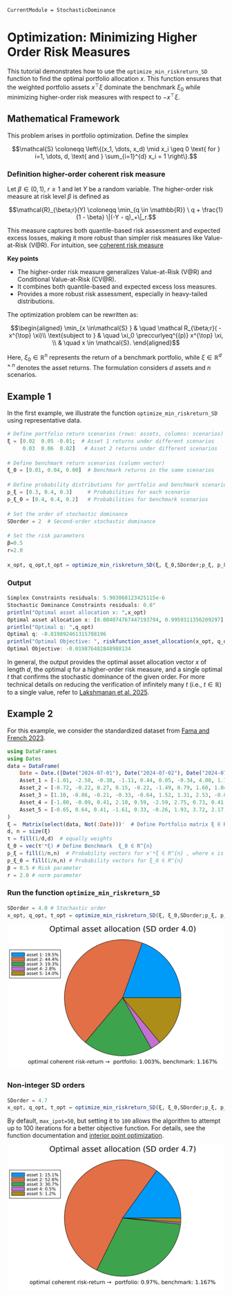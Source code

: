 ```@meta
CurrentModule = StochasticDominance
```

# Optimization: Minimizing Higher Order Risk Measures

This tutorial demonstrates how to use the `optimize_min_riskreturn_SD` function to find the optimal portfolio allocation $x$. This function ensures that the weighted portfolio assets $x^{\top}\xi$ dominate the benchmark $\xi_0$ while minimizing higher-order risk measures with respect to $-x^{\top} \xi$.

## Mathematical Framework

This problem arises in portfolio optimization. Define the simplex

```math
\mathcal{S} \coloneqq \left\{(x_1, \dots, x_d) \mid x_i \geq 0 \text{ for } i=1, \dots, d, \text{ and } \sum_{i=1}^{d} x_i = 1 \right\}.
```

### Definition higher-order coherent risk measure 
Let $\beta \in (0,1)$, $r \geq 1$ and let $Y$ be a random variable. The higher-order risk measure at risk level $\beta$ is defined as

```math
\mathcal{R}_{\beta;r}(Y) \coloneqq \min_{q \in \mathbb{R}} \  q + \frac{1}{1 - \beta} \|(-Y - q)_+\|_r.
```
This measure captures both quantile-based risk assessment and expected excess losses, making it more robust than simpler risk measures like Value-at-Risk (V@R). For intuition, see [coherent risk measure](https://en.wikipedia.org/wiki/Coherent_risk_measure) 

**Key points**
- The higher-order risk measure generalizes Value-at-Risk (V@R) and Conditional Value-at-Risk (CV@R).
- It combines both quantile-based and expected excess loss measures.
- Provides a more robust risk assessment, especially in heavy-tailed distributions.


The optimization problem can be rewritten as:

```math
\begin{aligned}
   \min_{x \in\mathcal{S} }  & \quad \mathcal R_{\beta;r}( -x^{\top} \xi)\\
    \text{subject to } & \quad \xi_0 \preccurlyeq^{(p)} x^{\top} \xi, \\
                        & \quad x \in \mathcal{S}.
\end{aligned}
```

Here, $\xi_0 \in \mathbb{R}^{n}$ represents the return of a benchmark portfolio, while $\xi \in \mathbb{R}^{d \times n}$ denotes the asset returns. The formulation considers $d$ assets and $n$ scenarios. 


## Example 1 

In the first example, we illustrate the function `optimize_min_riskreturn_SD` using representative data.

```julia
# Define portfolio return scenarios (rows: assets, columns: scenarios)
ξ = [0.02  0.05 -0.01;  # Asset 1 returns under different scenarios
     0.03  0.06  0.02]   # Asset 2 returns under different scenarios

# Define benchmark return scenarios (column vector)
ξ_0 = [0.01, 0.04, 0.00]  # Benchmark returns in the same scenarios

# Define probability distributions for portfolio and benchmark scenarios
p_ξ = [0.3, 0.4, 0.3]     # Probabilities for each scenario
p_ξ_0 = [0.4, 0.4, 0.2]   # Probabilities for benchmark scenarios

# Set the order of stochastic dominance
SDorder = 2  # Second-order stochastic dominance

# Set the risk parameters
β=0.5
r=2.0

x_opt, q_opt,t_opt = optimize_min_riskreturn_SD(ξ, ξ_0,SDorder;p_ξ, p_ξ_0,β,r,verbose=true)
```
### Output

```julia
Simplex Constraints residuals: 5.903068123425115e-6
Stochastic Dominance Constraints residuals: 0.0"
println("Optimal asset allocation x: ",x_opt)
Optimal asset allocation x: [0.004074767447193794, 0.9959311356209297]
println("Optimal q: ",q_opt) 
Optimal q: -0.019892461315708196
println("Optimal Objective: ", riskfunction_asset_allocation(x_opt, q_opt, ξ, r, p_ξ, β))
Optimal Objective: -0.019876482848988134
```
In general, the output provides the optimal asset allocation vector $x$ of length $d$, the optimal $q$ for a higher-order risk measure, and a single optimal $t$ that confirms the stochastic dominance of the given order. For more technical details on reducing the verification of infinitely many $t$ (i.e., $t \in \mathbb{R}$) to a single value, refer to [Lakshmanan et al. 2025](https://arxiv.org/abs/2501.14565).

## Example 2 

For this example, we consider the standardized dataset from [Fama and French 2023](https://mba.tuck.dartmouth.edu/pages/faculty/ken.french/data_library.html). 

```julia
using DataFrames
using Dates
data = DataFrame(
    Date = Date.([Date("2024-07-01"), Date("2024-07-02"), Date("2024-07-03"), Date("2024-07-05"), Date("2024-07-08"), Date("2024-07-09"), Date("2024-07-10"), Date("2024-07-11"), Date("2024-07-12"), Date("2024-07-15"), Date("2024-07-16"), Date("2024-07-17"), Date("2024-07-18"), Date("2024-07-19"), Date("2024-07-22"), Date("2024-07-23"), Date("2024-07-24"), Date("2024-07-25"), Date("2024-07-26"), Date("2024-07-29"), Date("2024-07-30"), Date("2024-07-31")]),
    Asset_1 = [-1.01, -2.50, -0.38, -1.11, 0.44, 0.05, -0.34, 4.00, 1.76, 1.53, 2.77, 0.71, -2.24, 0.08, 0.35, 2.55, -2.21, 1.67, 0.17, -0.97, -0.11, 0.24],
    Asset_2 = [-0.72, -0.22, 0.27, 0.15, -0.22, -1.49, 0.79, 1.60, 1.04, 0.02, 1.28, 0.69, -1.24, -1.51, 0.29, -0.09, 2.88, -0.21, 1.26, -0.79, 0.79, 1.89],
    Asset_3 = [1.10, -0.86, -0.21, -0.33, -0.64, 1.52, 1.31, 2.53, -0.06, -3.42, 2.59, -1.44, -1.74, -0.23, -0.54, 0.08, -1.61, 1.05, 2.29, -0.48, 0.98, 0.72],
    Asset_4 = [-1.80, -0.09, 0.41, 2.10, 0.59, -2.59, 2.75, 0.73, 0.41, -2.50, 0.40, 1.12, -1.72, -2.67, -0.42, -0.39, -2.51, 0.00, 0.93, -0.48, -1.65, -1.14],
    Asset_5 = [-0.65, 0.64, 0.41, -1.61, 0.33, -0.26, 1.93, 3.72, 2.17, -0.63, 1.83, 0.94, -1.78, -1.81, -0.25, 1.14, -0.41, 2.21, 2.13, -1.13, 0.07, -1.23]
)
ξ =  Matrix(select(data, Not(:Date)))'  # Define Portfolio matrix ξ ∈ R^{d×n} d assets and n scenarios
d, n = size(ξ) 
τ = fill(1/d,d)  # equally weights
ξ_0 = vec(τ'*ξ) # Define Benchmark  ξ_0 ∈ R^{n}
p_ξ = fill(1/n,n)  # Probability vectors for x'*ξ ∈ R^{n} , where x is portfolio weights 
p_ξ_0 = fill(1/n,n) # Probability vectors for ξ_0 ∈ R^{n}
β = 0.5 # Risk parameter
r = 2.0 # norm parameter
```
### Run the function `optimize_min_riskreturn_SD`

```julia
SDorder = 4.0 # Stochastic order
x_opt, q_opt, t_opt = optimize_min_riskreturn_SD(ξ, ξ_0,SDorder;p_ξ, p_ξ_0,β,r,plot=true) # Run the optimization
```

![Assetallocation](../assets/SDorder4RiskAssetsAllocation.svg)

### Non-integer SD orders

```julia
SDorder = 4.7 
x_opt, q_opt, t_opt = optimize_min_riskreturn_SD(ξ, ξ_0,SDorder;p_ξ, p_ξ_0,β,r,plot=true,max_ipot=100)# Run the optimization
```
By default, `max_ipot=50`, but setting it to `100` allows the algorithm to attempt up to 100 iterations for a better objective function. For details, see the function documentation and [interior point optimization](https://en.wikipedia.org/wiki/Interior-point_method).

![Asset2allocation](../assets/SDorder4-7RiskAssetsAllocation.svg)

